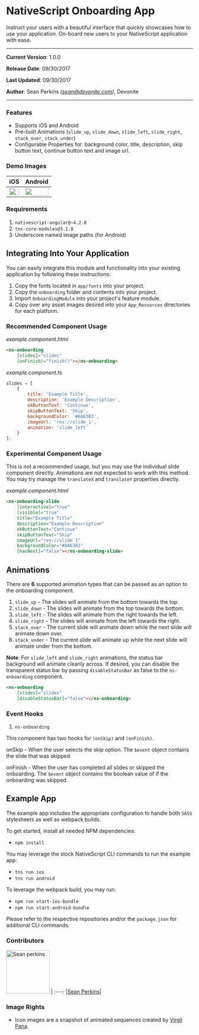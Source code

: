 # NativeScript Onboarding App
Instruct your users with a beautiful interface that quickly showcases how to use your application. On-board new users to your NativeScript application with ease.

---

**Current Version**: 1.0.0

**Release Date**: 09/30/2017

**Last Updated**: 09/30/2017

**Author**: Sean Perkins _(<sean@devonite.com>)_, Devonite

---

### Features
- Supports iOS and Android
- Pre-built Animations (`slide_up`, `slide_down`, `slide_left`, `slide_right`, `stack_over`, `stack_under`)
- Configurable Properties for: background color, title, description, skip button text, continue button text and image url.

### Demo Images

|iOS|Android|
|:---:|:---:|
|<img src="https://user-images.githubusercontent.com/13732623/31042945-54725d58-a581-11e7-8197-316814619283.gif" width="100%" />|<img src="https://user-images.githubusercontent.com/13732623/31042991-2dd086a6-a582-11e7-93a6-10c00a406600.gif" width="100%" />|

### Requirements
1. `nativescript-angular@~4.2.0`
2. `tns-core-modules@3.1.0`
3. Underscore named image paths (for Android)

## Integrating Into Your Application
You can easily integrate this module and functionality into your existing application by following these instructions:

1. Copy the fonts located in `app/fonts` into your project.
2. Copy the `onboarding` folder and contents into your project.
3. Import `OnboardingModule` into your project's feature module.
4. Copy over any asset images desired into your `App_Resources` directories for each platform.

### Recommended Component Usage

_example.component.html_

```html
<ns-onboarding
    [slides]="slides"
    (onFinish)="finish()"></ns-onboarding>
```

_example.component.ts_

```js
slides = [
    {
        title: 'Example Title',
        description: 'Example Description',
        okButtonText: 'Continue',
        skipButtonText: 'Skip',
        backgroundColor: '#8A63B3',
        imageUrl: 'res://slide_1',
        animation: 'slide_left'
    }
];
```

### Experimental Component Usage

This is not a recommended usage, but you may use the individual slide component directly. Animations are not expected to work with this method. You may try manage the `translateX` and `translateY` properties directly.

_example.component.html_

```html
<ns-onboarding-slide
    [interactive]="true"
    [visible]="true"
    title="Example Title"
    description="Example Description"
    okButtonText="Continue"
    skipButtonText="Skip"
    imageUrl="res://slide_1"
    backgroundColor="#8A63B3"
    [hasNext]="false"></ns-onboarding-slide>

```

## Animations

There are **6** supported animation types that can be passed as an option to the onboarding component.

1. `slide_up` - The slides will animate from the bottom towards the top.
2. `slide_down` - The slides will animate from the top towards the bottom.
3. `slide_left` - The slides will animate from the right towards the left.
4. `slide_right` - The slides will animate from the left towards the right.
5. `stack_over` - The current slide will animate down while the next slide will animate down over.
6. `stack_under` - The current slide will animate up while the next slide will animate under from the bottom.

**Note**: For `slide_left` and `slide_right` animations, the status bar background will animate cleanly across. If desired, you can disable the transparent status bar by passing `disableStatusBar` as false to the `ns-onboarding` component.

```html
<ns-onboarding
    [slides]="slides"
    [disableStatusBar]="false"></ns-onboarding>
```

### Event Hooks
1. `ns-onboarding`

This component has two hooks for `(onSkip)` and `(onFinish)`.

onSkip - When the user selects the skip option. The `$event` object contains the slide that was skipped.

onFinish - When the user has completed all slides or skipped the onboarding. The `$event` object contains the boolean value of if the onboarding was skipped.

## Example App

The example app includes the appropriate configuration to handle both `SASS` stylesheets as well as webpack builds.

To get started, install all needed NPM dependencies:

- `npm install`

You may leverage the stock NativeScript CLI commands to run the example app:

- `tns run ios`
- `tns run android`

To leverage the webpack build, you may run:

- `npm run start-ios-bundle`
- `npm run start-android-bundle`

Please refer to the respective repositories and/or the `package.json` for additional CLI commands.


### Contributors

[<img alt="Sean perkins" src="https://avatars1.githubusercontent.com/u/13732623?v=3&s=117" width="117">](https://github.com/sean-perkins) |
:---:
|[Sean Perkins](https://github.com/sean-perkins)|


### Image Rights

- Icon images are a snapshot of animated sequences created by [Virgil Pana](https://dribbble.com/virgilpana).
